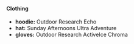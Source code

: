#### Clothing

- **hoodie:** Outdoor Research Echo
- **hat:** Sunday Afternoons Ultra Adventure
- **gloves:** Outdoor Research ActiveIce Chroma